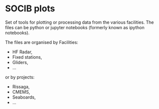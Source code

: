 # SOCIB plots
Set of tools for plotting or processing data from the various facilities.
The files can be python or jupyter notebooks (formerly known as ipython notebooks). 

The files are organised by Facilities:
* HF Radar,
* Fixed stations,
* Gliders,
* ...

or by projects:
* Rissaga,
* CMEMS,
* Seaboards,
* ...




